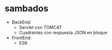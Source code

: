 # sambados
* BackEnd: 
  * Servlet con TOMCAT
  * Cuadrantes con respuesta JSON en bloque 
* FrontEnd:
  * ES6
